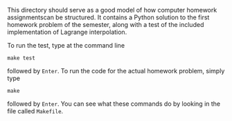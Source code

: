 This directory should serve as a good model of how computer homework assignmentscan be structured. It contains a Python solution to the first homework problem of the semester, along with a test of the included implementation of Lagrange interpolation.

To run the test, type at the command line

```
make test
```

followed by ``Enter``. To run the code for the actual homework problem, simply type

```
make
```

followed by ``Enter``. You can see what these commands do by looking in the file called ``Makefile``.
